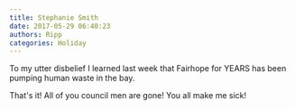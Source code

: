 ```yaml
---
title: Stephanie Smith
date: 2017-05-29 06:40:23
authors: Ripp
categories: Holiday
---
```


 To my utter disbelief I learned last week that Fairhope for YEARS has been pumping human waste in the bay.

That's it! All of you council men are gone! You all make me sick!